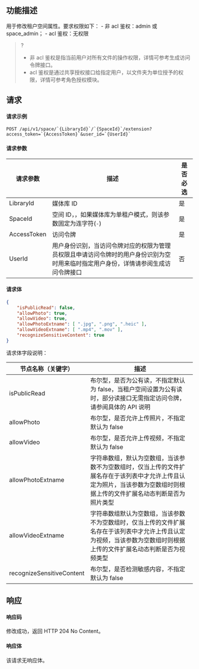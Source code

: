 ## 功能描述

用于修改租户空间属性。要求权限如下：
    - 非 acl 鉴权：admin 或 space_admin；
    - acl 鉴权：无权限

>?
>- 非 acl 鉴权是指当前用户对所有文件的操作权限，详情可参考生成访问令牌接口。
>- acl 鉴权是通过共享授权接口给指定用户，以文件夹为单位授予的权限，详情可参考角色授权模块。

## 请求

#### 请求示例

```
POST /api/v1/space/`{LibraryId}`/`{SpaceId}`/extension?access_token=`{AccessToken}`&user_id=`{UserId}`
```

#### 请求参数


| 请求参数     | 描述    | 是否必选      |
|  -----|  ---| -----|
 |LibraryId|媒体库 ID|是  |
|SpaceId|空间 ID，，如果媒体库为单租户模式，则该参数固定为连字符(`-`)|是|
| AccessToken|访问令牌|是|
|UserId|用户身份识别，当访问令牌对应的权限为管理员权限且申请访问令牌时的用户身份识别为空时用来临时指定用户身份，详情请参阅生成访问令牌接口|否|

#### 请求体

```json
{
    "isPublicRead": false,
    "allowPhoto": true,
    "allowVideo": true,
    "allowPhotoExtname": [ ".jpg", ".png", ".heic" ],
    "allowVideoExtname": [ ".mp4", ".mov" ],
    "recognizeSensitiveContent": true
}
```

请求体字段说明：

| 节点名称（关键字）     |描述                            |
| ---------------------- | ------ | 
|isPublicRead|  布尔型，是否为公有读，不指定默认为 false，当租户空间设置为公有读时，部分读接口无需指定访问令牌，请参阅具体的 API 说明|否  |
|allowPhoto|  布尔型，是否允许上传照片，不指定默认为 false|否  |
|allowVideo|布尔型，是否允许上传视频，不指定默认为 false|否  |
|allowPhotoExtname|字符串数组，默认为空数组，当该参数不为空数组时，仅当上传的文件扩展名存在于该列表中才允许上传且认定为照片，当该参数为空数组时则根据上传的文件扩展名动态判断是否为照片类型|  否  |
|allowVideoExtname|字符串数组默认为空数组，当该参数不为空数组时，仅当上传的文件扩展名存在于该列表中才允许上传且认定为视频，当该参数为空数组时则根据上传的文件扩展名动态判断是否为视频类型|  否  |
|recognizeSensitiveContent|布尔型，是否检测敏感内容，不指定默认为 false|否  |


## 响应

#### 响应码

修改成功，返回 HTTP 204 No Content。

#### 响应体

该请求无响应体。


